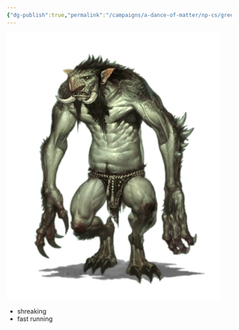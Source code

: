 ```yaml
---
{"dg-publish":true,"permalink":"/campaigns/a-dance-of-matter/np-cs/green-troll-aka-trollkind/","dgPassFrontmatter":true}
---
```


![attachments/GreenTroll.png|GreenTroll | 200](/img/user/attachments/GreenTroll.png)
- shreaking
- fast running